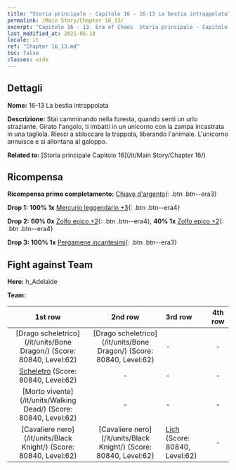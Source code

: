```yaml
---
title: "Storia principale - Capitolo 16 - 16-13 La bestia intrappolata"
permalink: /Main Story/Chapter 16_13/
excerpt: "Capitolo 16 - 13. Era of Chaos  Storia principale - Capitolo 16_13. 16-13 La bestia intrappolata"
last_modified_at: 2021-05-18
locale: it
ref: "Chapter 16_13.md"
toc: false
classes: wide
---
```


## Dettagli

 **Nome:** 16-13 La bestia intrappolata

 **Descrizione:** Stai camminando nella foresta, quando senti un urlo straziante. Girato l'angolo, ti imbatti in un unicorno con la zampa incastrata in una tagliola. Riesci a sbloccare la trappola, liberando l'animale. L'unicorno annuisce e si allontana al galoppo.

 **Related to:** [Storia principale Capitolo 16](/it/Main Story/Chapter 16/)

## Ricompensa

 **Ricompensa primo completamento:** [Chiave d'argento](/ItemsIT/con_693/){: .btn .btn--era3}

 **Drop 1:** **100% 1x** [Mercurio leggendario +3](/ItemsIT/mat_56/){: .btn .btn--era4}

 **Drop 2:** **60% 0x** [Zolfo epico +2](/ItemsIT/mat_50/){: .btn .btn--era4}, **40% 1x** [Zolfo epico +2](/ItemsIT/mat_50/){: .btn .btn--era4}

 **Drop 3:** **100% 1x** [Pergamene incantesimi](/ItemsIT/con_694/){: .btn .btn--era3}


## Fight against Team
 **Hero:** h_Adelaide

 **Team:**


  | 1st row | 2nd row | 3rd row | 4th row |
  |:----:|:----:|:----|:----:|
  | [Drago scheletrico](/it/units/Bone Dragon/) (Score: 80840, Level:62)  | [Drago scheletrico](/it/units/Bone Dragon/) (Score: 80840, Level:62)  | - | - |
  | [Scheletro](/it/units/Skeleton/) (Score: 80840, Level:62)  | - | - | - |
  | [Morto vivente](/it/units/Walking Dead/) (Score: 80840, Level:62)  | - | - | - |
  | [Cavaliere nero](/it/units/Black Knight/) (Score: 80840, Level:62)  | [Cavaliere nero](/it/units/Black Knight/) (Score: 80840, Level:62)  | [Lich](/it/units/Lich/) (Score: 80840, Level:62)  | - |


